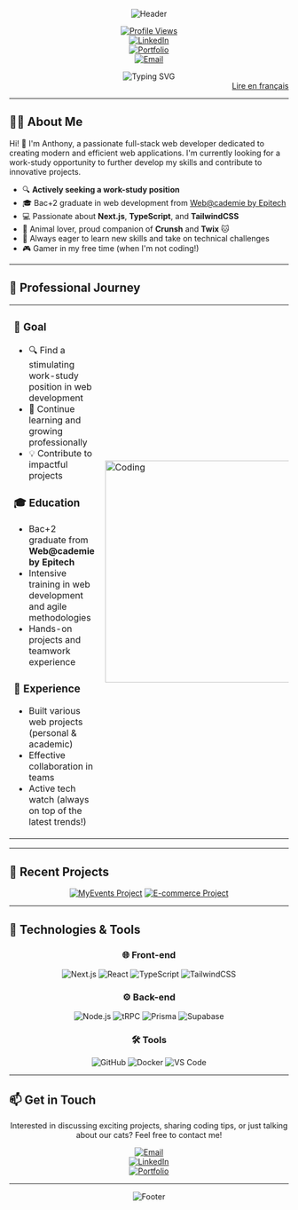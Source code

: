 <div align="center">

![Header](https://capsule-render.vercel.app/api?type=waving&color=0:FE8B30,50:ff9800,100:FE8B30&height=300&section=header&text=Anthony%20Gibilaro&fontSize=60&fontColor=ffffff&animation=fadeIn&fontAlignY=35&desc=Full%20Stack%20Web%20Developer&descAlignY=55&descSize=22)

[![Profile Views](https://komarev.com/ghpvc/?username=AnthonyGibilaro&color=blueviolet&style=for-the-badge&label=PROFILE%20VIEWS)](https://github.com/AnthonyGibilaro)  
[![LinkedIn](https://img.shields.io/badge/LinkedIn-Connect-0077B5?style=for-the-badge&logo=linkedin)](https://www.linkedin.com/in/anthonygibilaro/)  
[![Portfolio](https://img.shields.io/badge/Portfolio-Visit-4cc9f0?style=for-the-badge&logo=google-chrome)](https://www.gibilab.com)  
[![Email](https://img.shields.io/badge/Email-Contact-4361ee?style=for-the-badge&logo=gmail)](mailto:contact@gibilab.com)  

<img src="https://readme-typing-svg.herokuapp.com?font=Fira+Code&size=22&duration=3000&pause=1000&color=4CC9F0&center=true&vCenter=true&width=600&lines=Full+Stack+Developer;Experience+in+Next.js+and+TypeScript;Looking+for+a+work-study+opportunity;Passionate+about+coding+and+cats+🐱" alt="Typing SVG" />

</div>

<div align="right">
  <a href="README.md">Lire en français</a>
</div>

---

## 🧑‍💻 **About Me**

Hi! 👋 I'm Anthony, a passionate full-stack web developer dedicated to creating modern and efficient web applications. I'm currently looking for a work-study opportunity to further develop my skills and contribute to innovative projects.

- 🔍 **Actively seeking a work-study position**  
- 🎓 Bac+2 graduate in web development from [Web@cademie by Epitech](https://www.epitech.eu/)  
- 💻 Passionate about **Next.js**, **TypeScript**, and **TailwindCSS**  
- 🐾 Animal lover, proud companion of **Crunsh** and **Twix** 🐱  
- 🌱 Always eager to learn new skills and take on technical challenges  
- 🎮 Gamer in my free time (when I'm not coding!)

---

## 🚀 **Professional Journey**

<table>
<tr>
<td>

### 🎯 **Goal**
- 🔍 Find a stimulating work-study position in web development  
- 🌱 Continue learning and growing professionally  
- 💡 Contribute to impactful projects  

### 🎓 **Education**
- Bac+2 graduate from **Web@cademie by Epitech**  
- Intensive training in web development and agile methodologies  
- Hands-on projects and teamwork experience  

### 💼 **Experience**
- Built various web projects (personal & academic)  
- Effective collaboration in teams  
- Active tech watch (always on top of the latest trends!)

</td>
<td>

<img align="right" alt="Coding" width="400" src="https://media.giphy.com/media/qgQUggAC3Pfv687qPC/giphy.gif">

</td>
</tr>
</table>

---

## 🎨 **Recent Projects**

<div align="center">
  
[![MyEvents Project](https://github-readme-stats.vercel.app/api/pin/?username=AnthonyGibilaro&repo=MyEvents&theme=radical)](https://github.com/AnthonyGibilaro/MyEvents)
[![E-commerce Project](https://github-readme-stats.vercel.app/api/pin/?username=AnthonyGibilaro&repo=E-commerce&theme=radical)](https://github.com/AnthonyGibilaro/E-commerce)

</div>

---

## 🚀 **Technologies & Tools**

<div align="center">

### 🌐 **Front-end**

![Next.js](https://img.shields.io/badge/Next.js-000000?style=for-the-badge&logo=next.js&logoColor=white)
![React](https://img.shields.io/badge/React-20232A?style=for-the-badge&logo=react&logoColor=61DAFB)
![TypeScript](https://img.shields.io/badge/TypeScript-007ACC?style=for-the-badge&logo=typescript&logoColor=white)
![TailwindCSS](https://img.shields.io/badge/TailwindCSS-06B6D4?style=for-the-badge&logo=tailwindcss&logoColor=white)

### ⚙️ **Back-end**

![Node.js](https://img.shields.io/badge/Node.js-339933?style=for-the-badge&logo=node.js&logoColor=white)
![tRPC](https://img.shields.io/badge/tRPC-2596be?style=for-the-badge&logo=trpc&logoColor=white)
![Prisma](https://img.shields.io/badge/Prisma-2D3748?style=for-the-badge&logo=prisma&logoColor=white)
![Supabase](https://img.shields.io/badge/Supabase-3ECF8E?style=for-the-badge&logo=supabase&logoColor=white)

### 🛠️ **Tools**

![GitHub](https://img.shields.io/badge/GitHub-181717?style=for-the-badge&logo=github&logoColor=white)
![Docker](https://img.shields.io/badge/Docker-2496ED?style=for-the-badge&logo=docker&logoColor=white)
![VS Code](https://img.shields.io/badge/VS_Code-007ACC?style=for-the-badge&logo=visual-studio-code&logoColor=white)

</div>

---

## 📫 **Get in Touch**

<div align="center">

Interested in discussing exciting projects, sharing coding tips, or just talking about our cats? Feel free to contact me!

[![Email](https://img.shields.io/badge/Email-contact@gibilab.com-3c3c3c?style=for-the-badge&logo=gmail&logoColor=white)](mailto:contact@gibilab.com)  
[![LinkedIn](https://img.shields.io/badge/LinkedIn-Anthony%20Gibilaro-0077B5?style=for-the-badge&logo=linkedin&logoColor=white)](https://www.linkedin.com/in/anthonygibilaro)  
[![Portfolio](https://img.shields.io/badge/Portfolio-agibilaro.com-ff9800?style=for-the-badge&logo=google-chrome&logoColor=white)](https://www.gibilab.com)

</div>

---

<div align="center">

![Footer](https://capsule-render.vercel.app/api?type=waving&color=0:FE8B30,50:ff9800,100:FE8B30&height=200&section=footer&text=Thanks%20for%20visiting!&fontSize=24&fontColor=ffffff&animation=fadeIn&fontAlignY=80)

</div>
